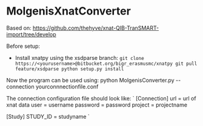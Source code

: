# MolgenisXnatConverter
Based on: https://github.com/thehyve/xnat-QIB-TranSMART-import/tree/develop

Before setup:
- Install xnatpy using the xsdparse branch:
`
git clone https://<yourusername>@bitbucket.org/bigr_erasmusmc/xnatpy
git pull feature/xsdparse
python setup.py install
`


Now the program can be used using: 
python MolgenisConverter.py --connection yourconnnectionfile.conf

The connection configuration file should look like:
`
[Connection]
url = url of xnat data
user = username
password = password
project = projectname

[Study]
STUDY_ID = studyname
`